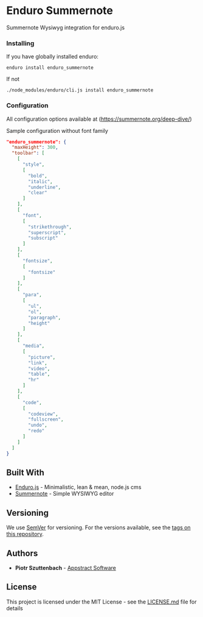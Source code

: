 # Enduro Summernote

Summernote Wysiwyg integration for enduro.js

### Installing

If you have globally installed enduro:

```
enduro install enduro_summernote
```

If not

```
./node_modules/enduro/cli.js install enduro_summernote
```

### Configuration

All configuration options available at (https://summernote.org/deep-dive/)

Sample configuration without font family

```json
"enduro_summernote": {
  "maxHeight": 300,
  "toolbar": [
    [
      "style",
      [
        "bold",
        "italic",
        "underline",
        "clear"
      ]
    ],
    [
      "font",
      [
        "strikethrough",
        "superscript",
        "subscript"
      ]
    ],
    [
      "fontsize",
      [
        "fontsize"
      ]
    ],
    [
      "para",
      [
        "ul",
        "ol",
        "paragraph",
        "height"
      ]
    ],
    [
      "media",
      [
        "picture",
        "link",
        "video",
        "table",
        "hr"
      ]
    ],
    [
      "code",
      [
        "codeview",
        "fullscreen",
        "undo",
        "redo"
      ]
    ]
  ]
}
```

## Built With

- [Enduro.js](https://www.endurojs.com/) - Minimalistic, lean & mean, node.js cms
- [Summernote](https://summernote.org/) - Simple WYSIWYG editor

## Versioning

We use [SemVer](http://semver.org/) for versioning. For the versions available, see the [tags on this repository](https://github.com/szuttenbach/enduro_summernote/tags).

## Authors

- **Piotr Szuttenbach** - [Appstract Software](http://appstract.software)

## License

This project is licensed under the MIT License - see the [LICENSE.md](LICENSE.md) file for details
